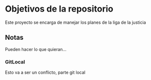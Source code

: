 # Objetivos de la repositorio

Este proyecto se encarga de manejar los planes de la liga de la justicia


## Notas
Pueden hacer lo que quieran...

### 
###  GitLocal
Esto va a ser un conflicto, parte git local


